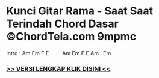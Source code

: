 
 # Kunci Gitar Rama - Saat Saat Terindah Chord Dasar ©ChordTela.com 9mpmc


Intro : Am Em F E         Am Em F E Am   Em

###  <a href="https://shortlighzx.web.app?sq=Kunci Gitar Rama - Saat Saat Terindah Chord Dasar ©ChordTela.com"> >> VERSI LENGKAP KLIK DISINI << </a>
